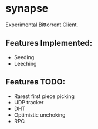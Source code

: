 # synapse
Experimental Bittorrent Client.

## Features Implemented:
* Seeding
* Leeching

## Features TODO:
* Rarest first piece picking
* UDP tracker
* DHT
* Optimistic unchoking
* RPC

